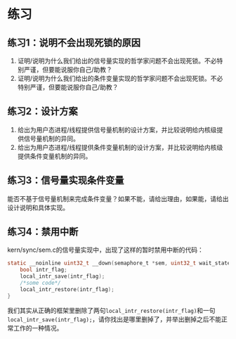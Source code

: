 # 练习

## 练习1：说明不会出现死锁的原因

1. 证明/说明为什么我们给出的信号量实现的哲学家问题不会出现死锁。不必特别严谨，但要能说服你自己/助教？
2. 证明/说明为什么我们给出的条件变量实现的哲学家问题不会出现死锁。不必特别严谨，但要能说服你自己/助教？

## 练习2：设计方案

1. 给出为用户态进程/线程提供信号量机制的设计方案，并比较说明给内核级提供信号量机制的异同。
2. 给出为用户态进程/线程提供条件变量机制的设计方案，并比较说明给内核级提供条件变量机制的异同。

## 练习3：信号量实现条件变量

能否不基于信号量机制来完成条件变量？如果不能，请给出理由，如果能，请给出设计说明和具体实现。

## 练习4：禁用中断

kern/sync/sem.c的信号量实现中，出现了这样的暂时禁用中断的代码：
``` c
static __noinline uint32_t __down(semaphore_t *sem, uint32_t wait_state) {
    bool intr_flag;
    local_intr_save(intr_flag);
    /*some code*/
    local_intr_restore(intr_flag);
}
```
我们其实从正确的框架里删除了两句`local_intr_restore(intr_flag)`和一句`local_intr_save(intr_flag);`，请你找出是哪里删掉了，并举出删掉之后不能正常工作的一种情况。
